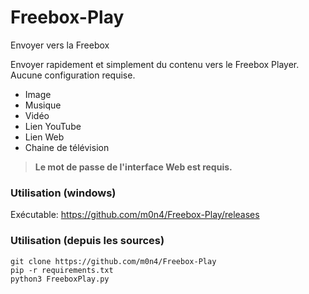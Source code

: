 # Freebox-Play
Envoyer vers la Freebox

Envoyer rapidement et simplement du contenu vers le Freebox Player.
Aucune configuration requise.
* Image
* Musique
* Vidéo
* Lien YouTube
* Lien Web
* Chaine de télévision

> **Le mot de passe de l'interface Web est requis.**

### Utilisation (windows)
Exécutable: 
https://github.com/m0n4/Freebox-Play/releases

### Utilisation (depuis les sources)
```
git clone https://github.com/m0n4/Freebox-Play
pip -r requirements.txt
python3 FreeboxPlay.py 
```
